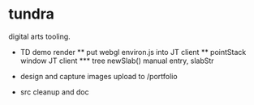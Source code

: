 # tundra

digital arts tooling.

* TD demo render
** put webgl environ.js into JT client
** pointStack window JT client
*** tree newSlab() manual entry, slabStr

* design and capture images upload to /portfolio
* src cleanup and doc